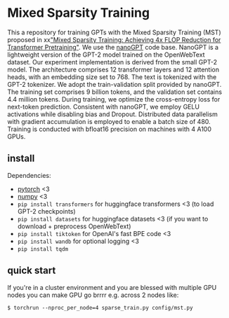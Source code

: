 
# Mixed Sparsity Training

This a repository for training GPTs with the Mixed Sparsity Training (MST) proposed in xx["Mixed Sparsity Training: Achieving 4x FLOP Reduction for Transformer Pretraining"](https://arxiv.org/abs/2408.11746).  We use the [nanoGPT](https://github.com/karpathy/minGPT) code base. NanoGPT is a lightweight version of the GPT-2 model trained on the OpenWebText dataset. Our experiment implementation is derived from the small GPT-2 model. The architecture comprises 12 transformer layers and 12 attention heads, with an embedding size set to 768. The text is tokenized with the GPT-2 tokenizer. We adopt the train-validation split provided by nanoGPT. The training set comprises 9 billion tokens, and the validation set contains 4.4 million tokens. During training, we optimize the cross-entropy loss for next-token prediction. Consistent with nanoGPT, we employ GELU activations while disabling bias and Dropout. Distributed data parallelism with gradient accumulation is employed to enable a batch size of 480. Training is conducted with bfloat16 precision on machines with 4 A100 GPUs. 

## install

Dependencies:

- [pytorch](https://pytorch.org) <3
- [numpy](https://numpy.org/install/) <3
- `pip install transformers` for huggingface transformers <3 (to load GPT-2 checkpoints)
- `pip install datasets` for huggingface datasets <3 (if you want to download + preprocess OpenWebText)
- `pip install tiktoken` for OpenAI's fast BPE code <3
- `pip install wandb` for optional logging <3
- `pip install tqdm`

## quick start

If you're in a cluster environment and you are blessed with multiple GPU nodes you can make GPU go brrrr e.g. across 2 nodes like:

```
$ torchrun --nproc_per_node=4 sparse_train.py config/mst.py
```
